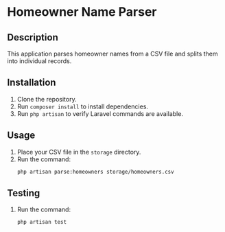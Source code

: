 # Homeowner Name Parser

## Description

This application parses homeowner names from a CSV file and splits them into individual records.

## Installation

1. Clone the repository.
2. Run `composer install` to install dependencies.
3. Run `php artisan` to verify Laravel commands are available.

## Usage

1. Place your CSV file in the `storage` directory.
2. Run the command:
   ```bash
   php artisan parse:homeowners storage/homeowners.csv

## Testing

1. Run the command:
   ```bash
   php artisan test
